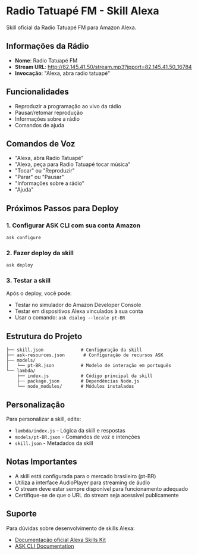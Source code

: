 # Radio Tatuapé FM - Skill Alexa

Skill oficial da Radio Tatuapé FM para Amazon Alexa.

## Informações da Rádio
- **Nome**: Radio Tatuapé FM
- **Stream URL**: http://82.145.41.50/stream.mp3?ipport=82.145.41.50_16784
- **Invocação**: "Alexa, abra radio tatuapé"

## Funcionalidades
- Reproduzir a programação ao vivo da rádio
- Pausar/retomar reprodução
- Informações sobre a rádio
- Comandos de ajuda

## Comandos de Voz
- "Alexa, abra Radio Tatuapé"
- "Alexa, peça para Radio Tatuapé tocar música"
- "Tocar" ou "Reproduzir"
- "Parar" ou "Pausar"
- "Informações sobre a rádio"
- "Ajuda"

## Próximos Passos para Deploy

### 1. Configurar ASK CLI com sua conta Amazon
```bash
ask configure
```

### 2. Fazer deploy da skill
```bash
ask deploy
```

### 3. Testar a skill
Após o deploy, você pode:
- Testar no simulador do Amazon Developer Console
- Testar em dispositivos Alexa vinculados à sua conta
- Usar o comando: `ask dialog --locale pt-BR`

## Estrutura do Projeto
```
├── skill.json              # Configuração da skill
├── ask-resources.json       # Configuração de recursos ASK
├── models/
│   └── pt-BR.json          # Modelo de interação em português
└── lambda/
    ├── index.js            # Código principal da skill
    ├── package.json        # Dependências Node.js
    └── node_modules/       # Módulos instalados
```

## Personalização
Para personalizar a skill, edite:
- `lambda/index.js` - Lógica da skill e respostas
- `models/pt-BR.json` - Comandos de voz e intenções
- `skill.json` - Metadados da skill

## Notas Importantes
- A skill está configurada para o mercado brasileiro (pt-BR)
- Utiliza a interface AudioPlayer para streaming de áudio
- O stream deve estar sempre disponível para funcionamento adequado
- Certifique-se de que o URL do stream seja acessível publicamente

## Suporte
Para dúvidas sobre desenvolvimento de skills Alexa:
- [Documentação oficial Alexa Skills Kit](https://developer.amazon.com/docs/ask-overviews/build-skills-with-the-alexa-skills-kit.html)
- [ASK CLI Documentation](https://developer.amazon.com/docs/smapi/ask-cli-intro.html)

